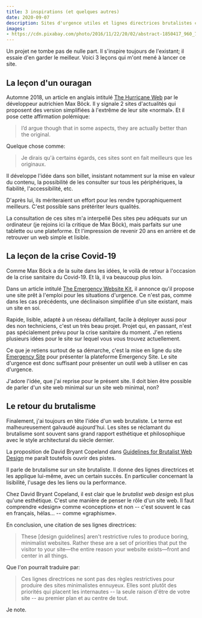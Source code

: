 ```yaml
---
title: 3 inspirations (et quelques autres)
date: 2020-09-07
description: Sites d'urgence utiles et lignes directrices brutalistes comme inspirations pour ce site.
images:
- https://cdn.pixabay.com/photo/2016/11/22/20/02/abstract-1850417_960_720.jpg
--- 
```


Un projet ne tombe pas de nulle part.
Il s'inspire toujours de l'existant; il essaie d'en garder le meilleur.
Voici 3 leçons qui m'ont mené à lancer ce site.

## La leçon d'un ouragan

Automne 2018, un article en anglais intitulé [The Hurricane Web](https://mxb.dev/blog/hurricane-web/) par le développeur autrichien Max Böck.
Il y signale 2 sites d'actualités qui proposent des version simplifiées à l'extrême de leur site «normal».
Et il pose cette affirmation polémique:

> I’d argue though that in some aspects, they are actually better than the original. 

Quelque chose comme:

> Je dirais qu'à certains égards, ces sites sont en fait meilleurs que les originaux.

Il développe l'idée dans son billet, insistant notamment sur la mise en valeur du contenu, la possibilité de les consulter sur tous les périphériques, la fiabilité, l'accessibilité, etc.

D'après lui, ils mériteraient un effort pour les rendre typoraphiquement meilleurs.
C'est possible sans prétériter leurs qualités.

La consultation de ces sites m'a interpellé
Des sites peu adéquats sur un ordinateur (je rejoins ici la critique de Max Böck), mais parfaits sur une tablette ou une plateforme.
Et l'impression de revenir 20 ans en arrière et de retrouver un web simple et lisible.

## La leçon de la crise Covid-19

Comme Max Böck a de la suite dans les idées, le voilà de retour à l'occasion de la crise sanitaire du Covid-19.
Et là, il va beaucoup plus loin.

Dans un article intitulé [The Emergency Website Kit](https://mxb.dev/blog/emergency-website-kit/), il annonce qu'il propose une site prêt à l'emploi pour les situations d'urgence.
Ce n'est pas, comme dans les cas précédents, une déclinaison simplifiée d'un site existant, mais un site en soi.

Rapide, lisible, adapté à un réseau défaillant, facile à déployer aussi pour des non techniciens, c'est un très beau projet.
Projet qui, en passant, n'est pas spécialement prévu pour la crise sanitaire du moment.
J'en retiens plusieurs idées pour le site sur lequel vous vous trouvez actuellement.

Ce que je retiens surtout de sa démarche, c'est la mise en ligne du site [Emergency Site](https://emergency-site.dev/) pour présenter la plateforme Emergency Site.
Le site d'urgence est donc suffisant pour présenter un outil web à utiliser en cas d'urgence.

J'adore l'idée, que j'ai reprise pour le présent site.
Il doit bien être possible de parler d'un site web minimal sur un site web minimal, non?

## Le retour du brutalisme

Finalement, j'ai toujours en tête l'idée d'un web brutaliste.
Le terme est malheureusement galvaudé aujourd'hui.
Les sites se réclamant du brutalisme sont souvent sans grand rapport esthétique et philosophique avec le style architectural du siècle dernier.

La proposition de David Bryant Copeland dans [Guidelines for Brutalist Web Design](https://brutalist-web.design/) me paraît toutefois ouvrir des pistes.

Il parle de brutalisme sur un site brutaliste.
Il donne des lignes directrices et les applique lui-même, avec un certain succès.
En particulier concernant la lisibilité, l'usage des les liens ou la performance.

Chez David Bryant Copeland, il est clair que le *brutalist web design* est plus qu'une esthétique.
C'est une manière de penser le rôle d'un site web.
Il faut comprendre «design» comme «conception» et non -- c'est souvent le cas en français, hélas... -- comme «graphisme».

En conclusion, une citation de ses lignes directrices:

> These [design guidelines] aren't restrictive rules to produce boring, minimalist websites. Rather these are a set of priorities that put the visitor to your site—the entire reason your website exists—front and center in all things. 

Que l'on pourrait traduire par:

> Ces lignes directrices ne sont pas des règles restrictives pour produire des sites minimalistes ennuyeux. Elles sont plutôt des priorités qui placent les internautes -- la seule raison d'être de votre site -- au premier plan et au centre de tout.

Je note.